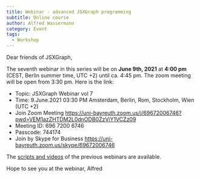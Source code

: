 ```yaml
---
title: Webinar - advanced JSXGraph programming
subtitle: Online course
author: Alfred Wassermann
category: Event
tags:
  - Workshop
---
```


Dear friends of JSXGraph,

The seventh webinar in this series will be on **June 9th, 2021** at **4:00 pm** (CEST, Berlin summer time, UTC +2)
until ca. 4:45 pm. The zoom meeting will be open from 3:30 pm.
Here is the link:

- Topic: JSXGraph Webinar vol 7
- Time: 9.June.2021 03:30 PM Amsterdam, Berlin, Rom, Stockholm, Wien (UTC +2)
- Join Zoom Meeting <https://uni-bayreuth.zoom.us/j/69672006746?pwd=VEM1azZHTDM2L0dnODB0ZzViY1VCZz09>
- Meeting ID: 696 7200 6746
- Passcode: 744174
- Join by Skype for Business <https://uni-bayreuth.zoom.us/skype/69672006746>

The [scripts and videos](/wp/docs) of the previous webinars are available.

Hope to see you at the webinar,
Alfred


